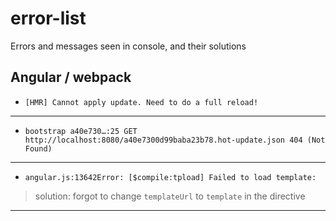 # error-list
Errors and messages seen in console, and their solutions


## Angular / webpack

- ` [HMR] Cannot apply update. Need to do a full reload! `
___

- ` bootstrap a40e730…:25 GET http://localhost:8080/a40e7300d99baba23b78.hot-update.json 404 (Not Found) `

___

- ` angular.js:13642Error: [$compile:tpload] Failed to load template:  `

> solution:  forgot to change `templateUrl` to `template` in the directive

___

